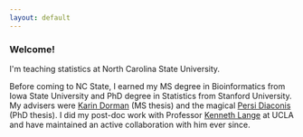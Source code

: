 ```yaml
---
layout: default
---
```


### Welcome!

I'm teaching statistics at North Carolina State University.

Before coming to NC State, I earned my MS degree in Bioinformatics from Iowa State University and PhD degree in Statistics from Stanford University. My advisers were [Karin Dorman](http://www.gdcb.iastate.edu/faculty_and_research/bios/kdorman.shtml) (MS thesis) and the magical [Persi Diaconis](http://www-stat.stanford.edu/%7Ecgates/PERSI/) (PhD thesis). I did my post-doc work with Professor [Kenneth Lange](http://research.mednet.ucla.edu/institution/personnel?personnel_id=45702) at UCLA and have maintained an active collaboration with him ever since.

